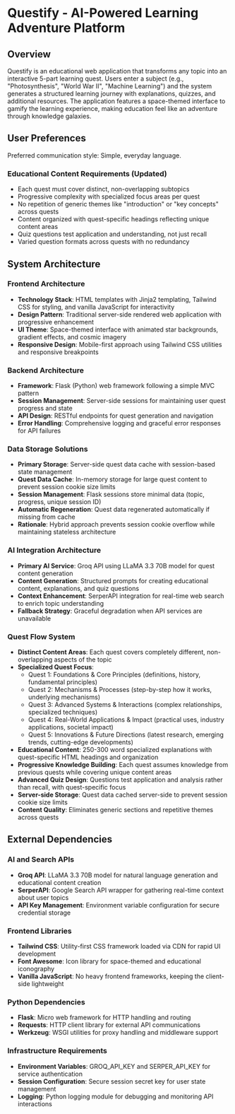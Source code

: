 # Questify - AI-Powered Learning Adventure Platform

## Overview

Questify is an educational web application that transforms any topic into an interactive 5-part learning quest. Users enter a subject (e.g., "Photosynthesis", "World War II", "Machine Learning") and the system generates a structured learning journey with explanations, quizzes, and additional resources. The application features a space-themed interface to gamify the learning experience, making education feel like an adventure through knowledge galaxies.

## User Preferences

Preferred communication style: Simple, everyday language.

### Educational Content Requirements (Updated)
- Each quest must cover distinct, non-overlapping subtopics
- Progressive complexity with specialized focus areas per quest
- No repetition of generic themes like "introduction" or "key concepts" across quests
- Content organized with quest-specific headings reflecting unique content areas
- Quiz questions test application and understanding, not just recall
- Varied question formats across quests with no redundancy

## System Architecture

### Frontend Architecture
- **Technology Stack**: HTML templates with Jinja2 templating, Tailwind CSS for styling, and vanilla JavaScript for interactivity
- **Design Pattern**: Traditional server-side rendered web application with progressive enhancement
- **UI Theme**: Space-themed interface with animated star backgrounds, gradient effects, and cosmic imagery
- **Responsive Design**: Mobile-first approach using Tailwind CSS utilities and responsive breakpoints

### Backend Architecture
- **Framework**: Flask (Python) web framework following a simple MVC pattern
- **Session Management**: Server-side sessions for maintaining user quest progress and state
- **API Design**: RESTful endpoints for quest generation and navigation
- **Error Handling**: Comprehensive logging and graceful error responses for API failures

### Data Storage Solutions
- **Primary Storage**: Server-side quest data cache with session-based state management
- **Quest Data Cache**: In-memory storage for large quest content to prevent session cookie size limits
- **Session Management**: Flask sessions store minimal data (topic, progress, unique session ID)
- **Automatic Regeneration**: Quest data regenerated automatically if missing from cache
- **Rationale**: Hybrid approach prevents session cookie overflow while maintaining stateless architecture

### AI Integration Architecture
- **Primary AI Service**: Groq API using LLaMA 3.3 70B model for quest content generation
- **Content Generation**: Structured prompts for creating educational content, explanations, and quiz questions
- **Context Enhancement**: SerperAPI integration for real-time web search to enrich topic understanding
- **Fallback Strategy**: Graceful degradation when API services are unavailable

### Quest Flow System
- **Distinct Content Areas**: Each quest covers completely different, non-overlapping aspects of the topic
- **Specialized Quest Focus**: 
  - Quest 1: Foundations & Core Principles (definitions, history, fundamental principles)
  - Quest 2: Mechanisms & Processes (step-by-step how it works, underlying mechanisms)
  - Quest 3: Advanced Systems & Interactions (complex relationships, specialized techniques)
  - Quest 4: Real-World Applications & Impact (practical uses, industry applications, societal impact)
  - Quest 5: Innovations & Future Directions (latest research, emerging trends, cutting-edge developments)
- **Educational Content**: 250-300 word specialized explanations with quest-specific HTML headings and organization
- **Progressive Knowledge Building**: Each quest assumes knowledge from previous quests while covering unique content areas
- **Advanced Quiz Design**: Questions test application and analysis rather than recall, with quest-specific focus
- **Server-side Storage**: Quest data cached server-side to prevent session cookie size limits
- **Content Quality**: Eliminates generic sections and repetitive themes across quests

## External Dependencies

### AI and Search APIs
- **Groq API**: LLaMA 3.3 70B model for natural language generation and educational content creation
- **SerperAPI**: Google Search API wrapper for gathering real-time context about user topics
- **API Key Management**: Environment variable configuration for secure credential storage

### Frontend Libraries
- **Tailwind CSS**: Utility-first CSS framework loaded via CDN for rapid UI development
- **Font Awesome**: Icon library for space-themed and educational iconography
- **Vanilla JavaScript**: No heavy frontend frameworks, keeping the client-side lightweight

### Python Dependencies
- **Flask**: Micro web framework for HTTP handling and routing
- **Requests**: HTTP client library for external API communications
- **Werkzeug**: WSGI utilities for proxy handling and middleware support

### Infrastructure Requirements
- **Environment Variables**: GROQ_API_KEY and SERPER_API_KEY for service authentication
- **Session Configuration**: Secure session secret key for user state management
- **Logging**: Python logging module for debugging and monitoring API interactions